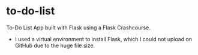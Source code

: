 # to-do-list
To-Do List App built with Flask using a Flask Crashcourse. 
- I used a virtual environment to install Flask, which I could not upload on GitHub due to the huge file size. 
